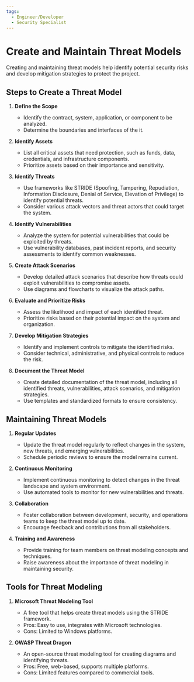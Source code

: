 ```yaml
---
tags:
  - Engineer/Developer
  - Security Specialist
---
```


# Create and Maintain Threat Models

Creating and maintaining threat models help identify potential security risks and develop mitigation strategies to protect the project.

## Steps to Create a Threat Model

1. **Define the Scope**
   - Identify the contract, system, application, or component to be analyzed.
   - Determine the boundaries and interfaces of the it.

2. **Identify Assets**
   - List all critical assets that need protection, such as funds, data, credentials, and infrastructure components.
   - Prioritize assets based on their importance and sensitivity.

3. **Identify Threats**
   - Use frameworks like STRIDE (Spoofing, Tampering, Repudiation, Information Disclosure, Denial of Service, Elevation of Privilege) to identify potential threats.
   - Consider various attack vectors and threat actors that could target the system.

4. **Identify Vulnerabilities**
   - Analyze the system for potential vulnerabilities that could be exploited by threats.
   - Use vulnerability databases, past incident reports, and security assessments to identify common weaknesses.

5. **Create Attack Scenarios**
   - Develop detailed attack scenarios that describe how threats could exploit vulnerabilities to compromise assets.
   - Use diagrams and flowcharts to visualize the attack paths.

6. **Evaluate and Prioritize Risks**
   - Assess the likelihood and impact of each identified threat.
   - Prioritize risks based on their potential impact on the system and organization.

7. **Develop Mitigation Strategies**
   - Identify and implement controls to mitigate the identified risks.
   - Consider technical, administrative, and physical controls to reduce the risk.

8. **Document the Threat Model**
   - Create detailed documentation of the threat model, including all identified threats, vulnerabilities, attack scenarios, and mitigation strategies.
   - Use templates and standardized formats to ensure consistency.

## Maintaining Threat Models

1. **Regular Updates**
   - Update the threat model regularly to reflect changes in the system, new threats, and emerging vulnerabilities.
   - Schedule periodic reviews to ensure the model remains current.

2. **Continuous Monitoring**
   - Implement continuous monitoring to detect changes in the threat landscape and system environment.
   - Use automated tools to monitor for new vulnerabilities and threats.

3. **Collaboration**
   - Foster collaboration between development, security, and operations teams to keep the threat model up to date.
   - Encourage feedback and contributions from all stakeholders.

4. **Training and Awareness**
   - Provide training for team members on threat modeling concepts and techniques.
   - Raise awareness about the importance of threat modeling in maintaining security.

## Tools for Threat Modeling

1. **Microsoft Threat Modeling Tool**
   - A free tool that helps create threat models using the STRIDE framework.
   - Pros: Easy to use, integrates with Microsoft technologies.
   - Cons: Limited to Windows platforms.

2. **OWASP Threat Dragon**
   - An open-source threat modeling tool for creating diagrams and identifying threats.
   - Pros: Free, web-based, supports multiple platforms.
   - Cons: Limited features compared to commercial tools.
